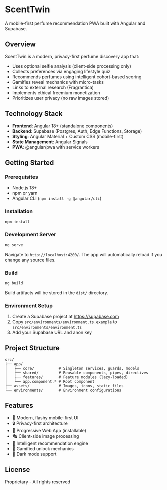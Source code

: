 # ScentTwin

A mobile-first perfume recommendation PWA built with Angular and Supabase.

## Overview

ScentTwin is a modern, privacy-first perfume discovery app that:
- Uses optional selfie analysis (client-side processing only)
- Collects preferences via engaging lifestyle quiz
- Recommends perfumes using intelligent cohort-based scoring
- Gamifies reveal mechanics with micro-tasks
- Links to external research (Fragrantica)
- Implements ethical freemium monetization
- Prioritizes user privacy (no raw images stored)

## Technology Stack

- **Frontend**: Angular 18+ (standalone components)
- **Backend**: Supabase (Postgres, Auth, Edge Functions, Storage)
- **Styling**: Angular Material + Custom CSS (mobile-first)
- **State Management**: Angular Signals
- **PWA**: @angular/pwa with service workers

## Getting Started

### Prerequisites
- Node.js 18+ 
- npm or yarn
- Angular CLI (`npm install -g @angular/cli`)

### Installation

```bash
npm install
```

### Development Server

```bash
ng serve
```

Navigate to `http://localhost:4200/`. The app will automatically reload if you change any source files.

### Build

```bash
ng build
```

Build artifacts will be stored in the `dist/` directory.

### Environment Setup

1. Create a Supabase project at https://supabase.com
2. Copy `src/environments/environment.ts.example` to `src/environments/environment.ts`
3. Add your Supabase URL and anon key

## Project Structure

```
src/
├── app/
│   ├── core/           # Singleton services, guards, models
│   ├── shared/         # Reusable components, pipes, directives
│   ├── features/       # Feature modules (lazy-loaded)
│   └── app.component.* # Root component
├── assets/             # Images, icons, static files
└── environments/       # Environment configurations
```

## Features

- 🎨 Modern, flashy mobile-first UI
- 🔒 Privacy-first architecture
- 📱 Progressive Web App (installable)
- 🎭 Client-side image processing
- 🎯 Intelligent recommendation engine
- 💎 Gamified unlock mechanics
- 🌙 Dark mode support

## License

Proprietary - All rights reserved

